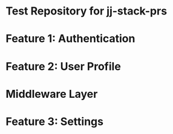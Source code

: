 # Test Repository for jj-stack-prs
# Feature 1: Authentication
# Feature 2: User Profile
# Middleware Layer
# Feature 3: Settings
